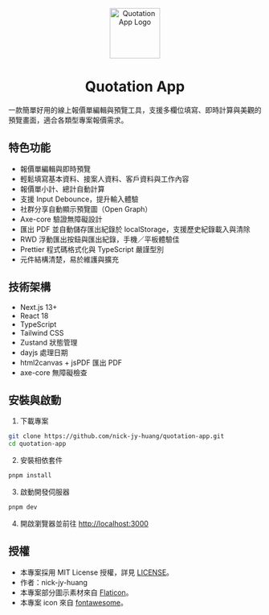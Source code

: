 <p align="center">
  <img src="https://quotation-app-zeta.vercel.app/favicon.png" width="100" alt="Quotation App Logo">
</p>

<h1 align="center">Quotation App</h1>

一款簡單好用的線上報價單編輯與預覽工具，支援多欄位填寫、即時計算與美觀的預覽畫面，適合各類型專案報價需求。

## 特色功能

- 報價單編輯與即時預覽
- 輕鬆填寫基本資料、接案人資料、客戶資料與工作內容
- 報價單小計、總計自動計算
- 支援 Input Debounce，提升輸入體驗
- 社群分享自動顯示預覽圖（Open Graph）
- Axe-core 驗證無障礙設計
- 匯出 PDF 並自動儲存匯出紀錄於 localStorage，支援歷史紀錄載入與清除
- RWD 浮動匯出按鈕與匯出紀錄，手機／平板體驗佳
- Prettier 程式碼格式化與 TypeScript 嚴謹型別
- 元件結構清楚，易於維護與擴充

## 技術架構

- Next.js 13+
- React 18
- TypeScript
- Tailwind CSS
- Zustand 狀態管理
- dayjs 處理日期
- html2canvas + jsPDF 匯出 PDF
- axe-core 無障礙檢查

## 安裝與啟動

1. 下載專案

```bash
git clone https://github.com/nick-jy-huang/quotation-app.git
cd quotation-app
```

2. 安裝相依套件

```bash
pnpm install
```

3. 啟動開發伺服器

```bash
pnpm dev
```

4. 開啟瀏覽器並前往 [http://localhost:3000](http://localhost:3000)

## 授權

- 本專案採用 MIT License 授權，詳見 [LICENSE](./LICENSE)。
- 作者：nick-jy-huang
- 本專案部分圖示素材來自 [Flaticon](https://www.flaticon.com/)。
- 本專案 icon 來自 [fontawesome](https://www.fontawesome.com/)。